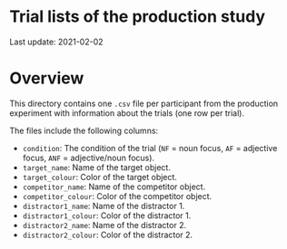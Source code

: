 Trial lists of the production study
================

Last update: 2021-02-02

# Overview

This directory contains one `.csv` file per participant from the
production experiment with information about the trials (one row per
trial).

The files include the following columns:

-   `condition`: The condition of the trial (`NF` = noun focus, `AF` =
    adjective focus, `ANF` = adjective/noun focus).
-   `target_name`: Name of the target object.
-   `target_colour`: Color of the target object.
-   `competitor_name`: Name of the competitor object.
-   `competitor_colour`: Color of the competitor object.
-   `distractor1_name`: Name of the distractor 1.
-   `distractor1_colour`: Color of the distractor 1.
-   `distractor2_name`: Name of the distractor 2.
-   `distractor2_colour`: Color of the distractor 2.
